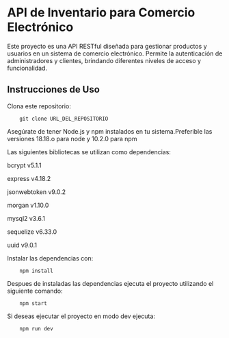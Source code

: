 # API de Inventario para Comercio Electrónico

Este proyecto es una API RESTful diseñada para gestionar productos y usuarios en un sistema de comercio electrónico. Permite la autenticación de administradores y clientes, brindando diferentes niveles de acceso y funcionalidad.

## Instrucciones de Uso

Clona este repositorio:

		git clone URL_DEL_REPOSITORIO


Asegúrate de tener Node.js y npm instalados en tu sistema.Preferible las versiones 18.18.o para node y 10.2.0 para npm

Las siguientes bibliotecas se utilizan como dependencias:
  
  bcrypt v5.1.1
  
  express v4.18.2
  
  jsonwebtoken v9.0.2
  
  morgan v1.10.0
  
  mysql2 v3.6.1
  
  sequelize v6.33.0
  
  uuid v9.0.1

Instalar las dependencias con:

 		npm install

Despues de instaladas las dependencias ejecuta el proyecto utilizando el siguiente comando:

		npm start

Si deseas ejecutar el proyecto en modo dev ejecuta:

		npm run dev



